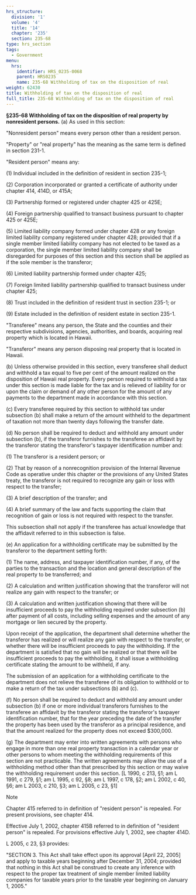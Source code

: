 ```yaml
---
hrs_structure:
  division: '1'
  volume: '4'
  title: '14'
  chapter: '235'
  section: 235-68
type: hrs_section
tags:
  - Government
menu:
  hrs:
    identifier: HRS_0235-0068
    parent: HRS0235
    name: 235-68 Withholding of tax on the disposition of real
weight: 62430
title: Withholding of tax on the disposition of real
full_title: 235-68 Withholding of tax on the disposition of real
---
```

**§235-68 Withholding of tax on the disposition of real property by nonresident persons.** (a) As used in this section:

"Nonresident person" means every person other than a resident person.

"Property" or "real property" has the meaning as the same term is defined in section 231-1.

"Resident person" means any:

(1) Individual included in the definition of resident in section 235-1;

(2) Corporation incorporated or granted a certificate of authority under chapter 414, 414D, or 415A;

(3) Partnership formed or registered under chapter 425 or 425E;

(4) Foreign partnership qualified to transact business pursuant to chapter 425 or 425E;

(5) Limited liability company formed under chapter 428 or any foreign limited liability company registered under chapter 428; provided that if a single member limited liability company has not elected to be taxed as a corporation, the single member limited liability company shall be disregarded for purposes of this section and this section shall be applied as if the sole member is the transferor;

(6) Limited liability partnership formed under chapter 425;

(7) Foreign limited liability partnership qualified to transact business under chapter 425;

(8) Trust included in the definition of resident trust in section 235-1; or

(9) Estate included in the definition of resident estate in section 235-1.

"Transferee" means any person, the State and the counties and their respective subdivisions, agencies, authorities, and boards, acquiring real property which is located in Hawaii.

"Transferor" means any person disposing real property that is located in Hawaii.

(b) Unless otherwise provided in this section, every transferee shall deduct and withhold a tax equal to five per cent of the amount realized on the disposition of Hawaii real property. Every person required to withhold a tax under this section is made liable for the tax and is relieved of liability for or upon the claim or demand of any other person for the amount of any payments to the department made in accordance with this section.

(c) Every transferee required by this section to withhold tax under subsection (b) shall make a return of the amount withheld to the department of taxation not more than twenty days following the transfer date.

(d) No person shall be required to deduct and withhold any amount under subsection (b), if the transferor furnishes to the transferee an affidavit by the transferor stating the transferor's taxpayer identification number and:

(1) The transferor is a resident person; or

(2) That by reason of a nonrecognition provision of the Internal Revenue Code as operative under this chapter or the provisions of any United States treaty, the transferor is not required to recognize any gain or loss with respect to the transfer;

(3) A brief description of the transfer; and

(4) A brief summary of the law and facts supporting the claim that recognition of gain or loss is not required with respect to the transfer.

This subsection shall not apply if the transferee has actual knowledge that the affidavit referred to in this subsection is false.

(e) An application for a withholding certificate may be submitted by the transferor to the department setting forth:

(1) The name, address, and taxpayer identification number, if any, of the parties to the transaction and the location and general description of the real property to be transferred; and

(2) A calculation and written justification showing that the transferor will not realize any gain with respect to the transfer; or

(3) A calculation and written justification showing that there will be insufficient proceeds to pay the withholding required under subsection (b) after payment of all costs, including selling expenses and the amount of any mortgage or lien secured by the property.

Upon receipt of the application, the department shall determine whether the transferor has realized or will realize any gain with respect to the transfer, or whether there will be insufficient proceeds to pay the withholding. If the department is satisfied that no gain will be realized or that there will be insufficient proceeds to pay the withholding, it shall issue a withholding certificate stating the amount to be withheld, if any.

The submission of an application for a withholding certificate to the department does not relieve the transferee of its obligation to withhold or to make a return of the tax under subsections (b) and (c).

(f) No person shall be required to deduct and withhold any amount under subsection (b) if one or more individual transferors furnishes to the transferee an affidavit by the transferor stating the transferor's taxpayer identification number, that for the year preceding the date of the transfer the property has been used by the transferor as a principal residence, and that the amount realized for the property does not exceed $300,000.

(g) The department may enter into written agreements with persons who engage in more than one real property transaction in a calendar year or other persons to whom meeting the withholding requirements of this section are not practicable. The written agreements may allow the use of a withholding method other than that prescribed by this section or may waive the withholding requirement under this section. [L 1990, c 213, §1; am L 1991, c 279, §1; am L 1995, c 92, §8; am L 1997, c 178, §2; am L 2002, c 40, §6; am L 2003, c 210, §3; am L 2005, c 23, §1]

Note

Chapter 415 referred to in definition of "resident person" is repealed. For present provisions, see chapter 414.

Effective July 1, 2002, chapter 415B referred to in definition of "resident person" is repealed. For provisions effective July 1, 2002, see chapter 414D.

L 2005, c 23, §3 provides:

"SECTION 3\. This Act shall take effect upon its approval [April 22, 2005] and apply to taxable years beginning after December 31, 2004; provided that nothing in this Act shall be construed to create any inference with respect to the proper tax treatment of single member limited liability companies for taxable years prior to the taxable year beginning on January 1, 2005."